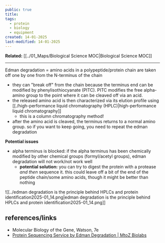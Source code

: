 ```yaml
---
public: true
title: 
tags:
  - protein
  - biology
  - equipment
created: 14-01-2025
last-modified: 14-01-2025
---
```

**Related:** [[../01_Maps/Biological Science MOC|Biological Science MOC]]

---

Edman degradation = amino acids in a polypeptide/protein chain are taken off one by one from the N-terminus of the chain
* they can "break off" from the chain because the terminus end can be modified by phenylisothiocyanate (PITC). PITC modifies the free alpha-amino group to the point where it can be cleaved off via an acid.
* the released amino acid is then characterized via its elution profile using [[./high-performance liquid chromatography (HPLC)|high-performance liquid chromatography]]
	* this is a column chromatography method!
* after the amino acid is cleaved, the terminus returns to a normal amino group. so if you want to keep going, you need to repeat the edman degradation


**Potential issues**
* alpha terminus is blocked: if the alpha terminus has been chemically modified by other chemical groups (formyl/acetyl groups), edman degradation will not work/not work well
	* **potential solution:** you can try to digest the protein with a protease *and then* sequence it. this could leave off a bit of the end of the peptide chain/some amino acids, though it might be better than nothing


![[../edman degradation is the principle behind HPLCs and protein identification2025-01_14.png|edman degradation is the principle behind HPLCs and protein identification2025-01_14.png]]


## references/links
* Molecular Biology of the Gene, Watson, 7e
* [Protein Sequencing Service by Edman Degradation \| MtoZ Biolabs](https://www.mtoz-biolabs.com/edman-sequencing.html)
